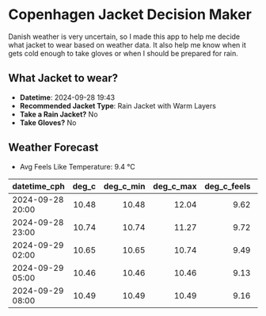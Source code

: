 
# Copenhagen Jacket Decision Maker

Danish weather is very uncertain, so I made this app to help me decide what jacket to wear based on weather data. 
It also help me know when it gets cold enough to take gloves or when I should be prepared for rain.

## What Jacket to wear?

- **Datetime**: 2024-09-28 19:43
- **Recommended Jacket Type**: Rain Jacket with Warm Layers
- **Take a Rain Jacket?** No
- **Take Gloves?** No

## Weather Forecast
- Avg Feels Like Temperature: 9.4 °C

| datetime_cph     |   deg_c |   deg_c_min |   deg_c_max |   deg_c_feels | weather   | wind   | rain   |
|:-----------------|--------:|------------:|------------:|--------------:|:----------|:-------|:-------|
| 2024-09-28 20:00 |   10.48 |       10.48 |       12.04 |          9.62 | Clouds    | High   | None   |
| 2024-09-28 23:00 |   10.74 |       10.74 |       11.27 |          9.72 | Clouds    | High   | None   |
| 2024-09-29 02:00 |   10.65 |       10.65 |       10.74 |          9.49 | Clouds    | High   | None   |
| 2024-09-29 05:00 |   10.46 |       10.46 |       10.46 |          9.13 | Clouds    | High   | None   |
| 2024-09-29 08:00 |   10.49 |       10.49 |       10.49 |          9.16 | Clear     | High   | None   |
        